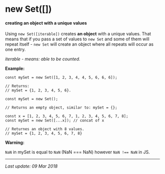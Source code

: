 # new Set([]) 
#### creating an object with a unique values

Using `new Set([iterable])` creates __an object__ with a unique values. That means that 
if you pass a set of values to `new Set` and some of them will repeat itself - `new Set`
will create an object where all repeats will occur as one entry.

*iterable - means: able to be counted.*

__Example:__

```
const mySet = new Set([1, 2, 3, 4, 4, 5, 6, 6, 6]);

// Returns:
// mySet = {1, 2, 3, 4, 5, 6}.

const mySet = new Set();

// Returns an empty object, similar to: mySet = {};

const x = [1, 2, 3, 4, 5, 6, 7, 1, 2, 3, 4, 5, 6, 7, 8];
const mySet = new Set([...x]); // concat of x

// Returnes an object with 8 values.
// mySet = {1, 2, 3, 4, 5, 6, 7, 8}
```

__Warning:__ 

`NaN` in mySet is equal to `NaN` (NaN === NaN) however `NaN !== NaN` in JS.

---
_Last update: 09 Mar 2018_ 

